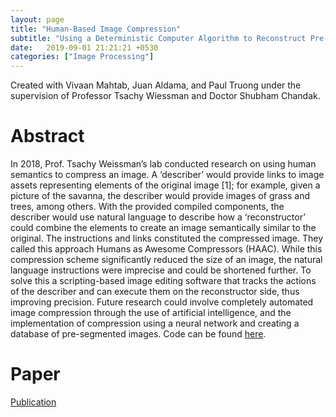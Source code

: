 ```yaml
---
layout: page
title: "Human-Based Image Compression"
subtitle: "Using a Deterministic Computer Algorithm to Reconstruct Pre-Segmented ImagesAn Optimization to Train Facial Emotion Detection Learning Models"
date:   2019-09-01 21:21:21 +0530
categories: ["Image Processing"]
---
```


Created with Vivaan Mahtab, Juan Aldama, and Paul Truong under the supervision of Professor Tsachy Wiessman and Doctor Shubham Chandak.

# Abstract
In 2018, Prof. ​Tsachy Weissman’s lab conducted research on using human semantics to compress an image. A ‘describer’ would provide links to image assets representing elements of the original image ​[1]​; for example, given a picture of the savanna, the describer would provide images of grass and trees, among others. With the provided compiled components, the describer would use natural language to describe how a ‘reconstructor’ could combine the elements to create an image semantically similar to the original. The instructions and links constituted the compressed image. They called this approach Humans as Awesome Compressors (HAAC). While this compression scheme significantly reduced the size of an image, the natural language instructions were imprecise and could be shortened further. To solve this a scripting-based image editing software that tracks the actions of the describer and can execute them on the reconstructor side, thus improving precision. ​Future research could involve completely automated image compression through the use of artificial intelligence, and the implementation of compression using a neural network and creating a database of pre-segmented images. Code can be found [here](https://github.com/GaneshPimpale/AI-Compression). 

# Paper
[Publication](https://theinformaticists.com/2019/08/29/human-based-image-compression-using-a-deterministic-computer-algorithm-to-reconstruct-pre-segmented-images/) 
